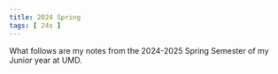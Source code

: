 ```yaml
---
title: 2024 Spring
tags: [ 24s ]
---
```


What follows are my notes from the 2024-2025 Spring Semester of my Junior year at UMD.
